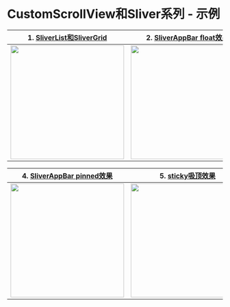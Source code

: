 # CustomScrollView和Sliver系列 - 示例

|1. [SliverList和SliverGrid](./basic_usage.dart)|2. [SliverAppBar float效果](./float_usage.dart)|3. [SliverAppBar snap效果](./snap_usage.dart)|
|----|---|---|
|<img width="265"  src="./screen_shots/sliverList-sliverGrid.gif"/>|<img width="265"  src="./screen_shots/sliverAppBar-float.gif"/>|<img width="265"  src="./screen_shots/sliverAppBar-snap.gif"/>|

|4. [SliverAppBar pinned效果](./pinned_usage.dart)|5. [sticky吸顶效果](./sticky_usage.dart)|6. [自定义头部](./custom_sliver_header_usage.dart)|
|----|---|---|
|<img width="265" src="./screen_shots/sliverAppBar-pinned.gif"/>|<img width="265"  src="./screen_shots/sticky-tabBar.gif"/>|<img width="265"  src="./screen_shots/custom-sliver-header.gif"/>|